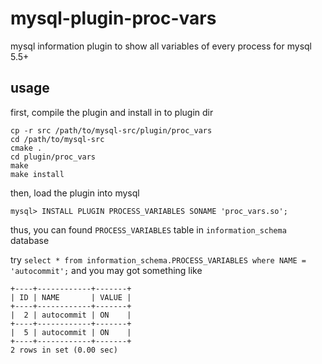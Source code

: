mysql-plugin-proc-vars
======================

mysql information plugin to show all variables of every process for mysql 5.5+

## usage


first, compile the plugin and install in to plugin dir

    cp -r src /path/to/mysql-src/plugin/proc_vars
    cd /path/to/mysql-src
    cmake .
    cd plugin/proc_vars
    make
    make install
    
then, load the plugin into mysql

    mysql> INSTALL PLUGIN PROCESS_VARIABLES SONAME 'proc_vars.so';
    
thus, you can found `PROCESS_VARIABLES` table in `information_schema` database

try `select * from information_schema.PROCESS_VARIABLES where NAME = 'autocommit';` and you may got something like

    +----+------------+-------+
    | ID | NAME       | VALUE |
    +----+------------+-------+
    |  2 | autocommit | ON    |
    +----+------------+-------+
    |  5 | autocommit | ON    |
    +----+------------+-------+
    2 rows in set (0.00 sec)
